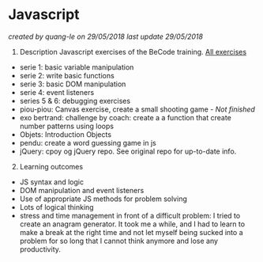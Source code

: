 # Javascript
*created by quang-le on 29/05/2018*
*last update 29/05/2018*

1. Description
Javascript exercises of the BeCode training. [All exercises](https://github.com/becodeorg/lovelace-2/tree/master/Parcours/05-JavaScript)

- serie 1: basic variable manipulation
- serie 2: write basic functions
- serie 3: basic DOM manipulation
- serie 4: event listeners
- series 5 & 6: debugging exercises
- piou-piou: Canvas exercise, create a small shooting game - *Not finished*
- exo bertrand: challenge by coach: create a a function that create number patterns using loops
- Objets: Introduction Objects
- pendu: create a word guessing game in js
- jQuery: cpoy og jQuery repo. See original repo for up-to-date info.


2. Learning outcomes

- JS syntax and logic
- DOM manipulation and event listeners
- Use of appropriate JS methods for problem solving
- Lots of logical thinking
- stress and time management in front of a difficult problem: I tried to create an anagram generator. It took me a while, and I had to learn to make a break at the right time and not let myself being sucked into a problem for so long that I cannot think anymore and lose any productivity.
